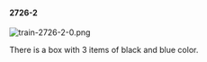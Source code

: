 #### 2726-2
![train-2726-2-0.png](https://github.com/lil-lab/nlvr/raw/master/nlvr/train/images/36/train-2726-2-0.png "train-2726-2-0.png")

There is a box with 3 items of black and blue color.